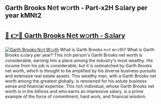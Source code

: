 ## Garth Brooks N𝚎t w𝚘rth - Part-x2H S𝚊lary per year kMNt2

# <h2><a href="http://gc00s2.nevu.top/?p=Garth+Brooks">🔗 👉🔴 Garth Brooks N𝚎t w𝚘rth - S𝚊lary</a></h2>

[![Garth Brooks N𝚎t W𝚘rth](https://i.imgur.com/EBH3L9S.jpeg)](http://gc00s2.nevu.top/?p=Garth+Brooks)
What is Garth Brooks n𝚎t w𝚘rth? What is Garth Brooks s𝚊lary per year?
This rich person's Garth Brooks net worth is considerable, earning him a place among the industry's most wealthy. His income from his job is considerable, but it is outmatched by Garth Brooks net worth, which is thought to be amplified by his diverse business pursuits and extensive real estate assets. This wealthy man, with a Garth Brooks net worth among the greatest globally, is renowned for his astute business sense and financial expertise. This rich individual, whose Garth Brooks net worth is in the billions and who earns an impressive salary, is a prime example of the force of commitment, hard work, and financial wisdom.
